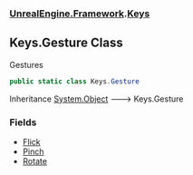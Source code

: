 ### [UnrealEngine.Framework](./UnrealEngine-Framework.md 'UnrealEngine.Framework').[Keys](./Keys.md 'UnrealEngine.Framework.Keys')
## Keys.Gesture Class
Gestures  
```csharp
public static class Keys.Gesture
```
Inheritance [System.Object](https://docs.microsoft.com/en-us/dotnet/api/System.Object 'System.Object') &#129106; Keys.Gesture  
### Fields
- [Flick](./Keys-Gesture-Flick.md 'UnrealEngine.Framework.Keys.Gesture.Flick')
- [Pinch](./Keys-Gesture-Pinch.md 'UnrealEngine.Framework.Keys.Gesture.Pinch')
- [Rotate](./Keys-Gesture-Rotate.md 'UnrealEngine.Framework.Keys.Gesture.Rotate')
